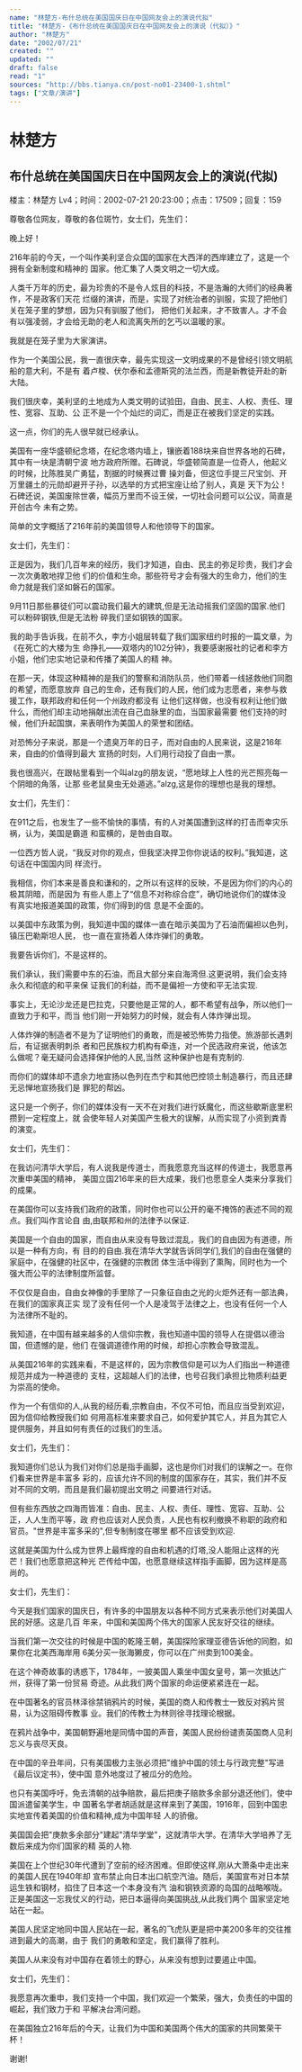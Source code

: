 ```yaml
---
name: "林楚方-布什总统在美国国庆日在中国网友会上的演说代拟"
title: "林楚方-《布什总统在美国国庆日在中国网友会上的演说（代拟）》"
author: "林楚方"
date: "2002/07/21"
created: ""
updated: ""
draft: false
read: "1"
sources: "http://bbs.tianya.cn/post-no01-23400-1.shtml"
tags: ["文章/演讲"]
---
```



# 林楚方

## 布什总统在美国国庆日在中国网友会上的演说(代拟)

楼主：林楚方 Lv4；时间：2002-07-21 20:23:00；点击：17509；回复：159

尊敬各位网友，尊敬的各位斑竹，女士们，先生们：

晚上好！

216年前的今天，一个叫作美利坚合众国的国家在大西洋的西岸建立了，这是一个拥有全新制度和精神的
国家。他汇集了人类文明之一切大成。

人类千万年的历史，最为珍贵的不是令人炫目的科技，不是浩瀚的大师们的经典著作，不是政客们天花
烂缀的演讲，而是，实现了对统治者的驯服，实现了把他们关在笼子里的梦想，因为只有驯服了他们，
把他们关起来，才不致害人。才不会有以强凌弱，才会给无助的老人和流离失所的乞丐以温暖的家。

我就是在笼子里为大家演讲。

作为一个美国公民，我一直很庆幸，最先实现这一文明成果的不是曾经引领文明航船的意大利，不是有
着卢梭、伏尔泰和孟德斯究的法兰西，而是新教徒开赴的新大陆。

我们很庆幸，美利坚的土地成为人类文明的试验田，自由、民主、人权、责任、理性、宽容、互助、公
正不是一个个灿烂的词汇，而是正在被我们坚定的实践。

这一点，你们的先人很早就已经承认。

美国有一座华盛顿纪念塔，在纪念塔内墙上，镶嵌着188块来自世界各地的石碑，其中有一块是清朝宁波
地方政府所赠。石碑说，华盛顿简直是一位奇人，他起义的时候，比陈胜吴广勇猛，割据的时候赛过曹
操刘备，但这位手提三尺宝剑、开万里疆土的元勋却避开子孙，以选举的方式把宝座让给了别人，真是
天下为公！石碑还说，美国废除世袭，幅员万里而不设王侯，一切社会问题可以公议，简直是开创古今
未有之势。

简单的文字概括了216年前的美国领导人和他领导下的国家。

女士们，先生们：

正是因为，我们几百年来的经历，我们才知道，自由、民主的弥足珍贵，我们才会一次次勇敢地捍卫他
们的价值和生命。那些符号才会有强大的生命力，他们的生命力就是我们坚如磐石的国家。

9月11日那些暴徒们可以震动我们最大的建筑,但是无法动摇我们坚固的国家.他们可以粉碎钢铁,但是无法粉
碎我们坚如钢铁的国家。

我的助手告诉我，在前不久，李方小姐层转载了我们国家纽约时报的一篇文章，为《在死亡的大楼为生
命挣扎——双塔内的102分钟》，我要感谢报社的记者和李方小姐，他们忠实地记录和传播了美国人的精
神。

在那一天，体现这种精神的是我们的警察和消防队员，他们带着一线拯救他们同胞的希望，而愿意放弃
自己的生命，还有我们的人民，他们成为志愿者，来参与救援工作，联邦政府和任何一个州政府都没有
让他们这样做，也没有权利让他们做什么，而他们却主动地捐献出流在自己血脉里的血，当国家最需要
他们支持的时候，他们升起国旗，来表明作为美国人的荣誉和团结。

对恐怖分子来说，那是一个遗臭万年的日子，而对自由的人民来说，这是216年来，自由的价值得到最大
宣扬的时刻，人们用行动投了自由一票。

我也很高兴，在跟帖里看到一个叫alzg的朋友说，“愿地球上人性的光芒照亮每一个阴暗的角落，让那
些老鼠臭虫无处遁逃。”alzg,这是你的理想也是我的理想。

女士们，先生们：

在911之后，也发生了一些不愉快的事情，有的人对美国遭到这样的打击而幸灾乐祸，认为，美国是霸道
和蛮横的，是咎由自取。

一位西方哲人说，“我反对你的观点，但我坚决捍卫你你说话的权利。”我知道，这句话在中国国内同
样流行。

我相信，你们本来是善良和谦和的，之所以有这样的反映，不是因为你们的内心的极其阴暗，而是因为
有些人患上了“信息不对称综合症”，确切地说你们的媒体没有真实地报道美国的政策，你们得到的信
息是不全面的。

以美国中东政策为例，我知道中国的媒体一直在暗示美国为了石油而偏袒以色列，镇压巴勒斯坦人民，
也一直在宣扬着人体炸弹们的勇敢。

我要告诉你们，不是这样的。

我们承认，我们需要中东的石油，而且大部分来自海湾但.这更说明，我们会支持永久和彻底的和平来保
证我们的利益，而不是偏袒一方使和平无法实现.

事实上，无论沙龙还是巴拉克，只要他是正常的人，都不希望有战争，所以他们一直致力于和平，而当
他们刚一开始努力的时候，就会有人体炸弹出现。

人体炸弹的制造者不是为了证明他们的勇敢，而是被恐怖势力指使。旅游部长遇刺后，有证据表明刺杀
者和巴民族权力机构有牵连，对一个民选政府来说，他该怎么做呢？毫无疑问会选择保护他的人民,当然
这种保护也是有克制的.

而你们的媒体却不遗余力地宣扬以色列在杰宁和其他巴控领土制造暴行，而且还肆无忌惮地宣扬我们是
罪犯的帮凶。

这只是一个例子，你们的媒体没有一天不在对我们进行妖魔化，而这些歇斯底里积攒到一定程度上，就
会使年轻人对美国产生极大的误解，从而实现了小资到粪青的演变。

女士们，先生们：

在我访问清华大学后，有人说我是传道士，而我愿意充当这样的传道士，我愿意再次重申美国的精神，
美国立国216年来的巨大成果，我们也愿意全人类来分享我们的成果。

在美国你可以支持我们政府的政策，同时你也可以公开的毫不掩饰的表述不同的观点。我们叫作言论自
由,由联邦和州的法律予以保证.

美国是一个自由的国家，而自由从来没有导致过混乱，我们的自由因为有道德，所以是一种有方向，有
目的的自由.我在清华大学就告诉同学们,我们的自由在强健的家庭中，在强健的社区中，在强健的宗教团
体生活中得到了熏陶，同时也为一个强大而公平的法律制度所监督。

不仅仅是自由，自由女神像的手里除了一只象征自由之光的火炬外还有一部法典，在我们的国家真正实
现了没有任何一个人是凌驾于法律之上，也没有任何一个人为法律所不耻的。

我知道，在中国有越来越多的人信仰宗教，我也知道中国的领导人在提倡以德治国，但遗憾的是，他们
在强调道德作用的时候，却担心宗教会导致混乱。

从美国216年的实践来看，不是这样的，因为宗教信仰是可以为人们指出一种道德规范并成为一种道德的
支柱，这超越人们的法律，也号召我们承担比物质利益更为崇高的使命。

作为一个有信仰的人,从我的经历看,宗教自由，不仅不可怕，而且应当受到欢迎，因为信仰给教授我们如
何用高标准来要求自己，如何爱护其它人，并且为其它人提供服务，并且如何有责任的过我们的生活。

女士们，先生们：

我知道你们总认为我们对你们总是指手画脚，这也是你们对我们的误解之一。在你们看来世界是丰富多
彩的，应该允许不同的制度的国家存在，其实，我们并不反对不同的文明，而且是我们最初提出文明之
间要进行对话。

但有些东西放之四海而皆准：自由、民主、人权、责任、理性、宽容、互助、公正，人人生而平等，政
府也应该对人民负责，人民也有权利撤换不称职的政府和官员。"世界是丰富多采的",但专制制度在哪里
都不应该受到欢迎.

这就是美国为什么成为世界上最辉煌的自由和机遇的灯塔,没人能阻止这样的光芒！我们也愿意把这种光
芒传给中国，也愿意继续这样指手画脚，因为这样是高尚的。

女士们，先生们：

今天是我们国家的国庆日，有许多的中国朋友以各种不同方式来表示他们对美国人民的好感。这是几百
年来，中国和美国两个伟大的国家人民友好交往的继续。

当我们第一次交往的时候是中国的乾隆王朝，美国探险家理亚德告诉他的同胞，如果你在北美西海岸用
6美分买一张海獭皮，你可以在广州卖到100美金。

在这个神奇故事的诱惑下，1784年，一披美国人乘坐中国女皇号，第一次抵达广州，获得了第一份贸易
奇迹。从此我们两个国家的命运便紧紧连在一起。

在中国著名的官员林泽徐禁销鸦片的时候，美国的商人和传教士一致反对鸦片贸易，认为这阻碍传教事
业。我们的传教士为林则徐寻找理论根据。

在鸦片战争中，美国朝野遍地是同情中国的声音，美国人民纷纷谴责英国商人见利忘义与丧尽天良。

在中国的辛丑年间，只有美国极力主张必须把"维护中国的领土与行政完整"写进《最后议定书》，使中国
意外地度过了被瓜分的危险。

也只有美国呼吁，免去清朝的战争赔款，最后把庚子赔款多余部分退还他们，使中国派遣留美学生，中
国著名学者胡适就是这样来到了美国，1916年，回到中国忠实地宣传着美国的价值和精神,成为中国年轻
人的骄傲。

美国国会把"庚款多余部分"建起"清华学堂"，这就清华大学。在清华大学培养了无数后来成为你们国家的精
英的人物.

美国在上个世纪30年代遭到了空前的经济困难。但即使这样,刚从大萧条中走出来的美国人民在1940年却
宣布禁止向日本出口航空汽油。随后，美国宣布对日本禁运生铁和钢材，掐住了日本这一个本身没有汽
油和钢铁资源的岛国的战略喉咙。正是美国这一忘我仗义的行动，把日本逼得向美国挑战,从此我们两个
国家坚定地站在一起。

美国人民坚定地同中国人民站在一起，著名的飞虎队更是把中美200多年的交往推进到最大的高潮，由于
我们的勇敢和坚定，我们赢得了胜利。

美国人从来没有对中国存在着领土的野心，从来没有想到过要遏止中国。

女士们，先生们：

我愿意再次重申，我们支持一个中国，我们欢迎一个繁荣，强大，负责任的中国的崛起，我们致力于和
平解决台湾问题。

在美国独立216年后的今天，让我们为中国和美国两个伟大的国家的共同繁荣干杯！

谢谢!
